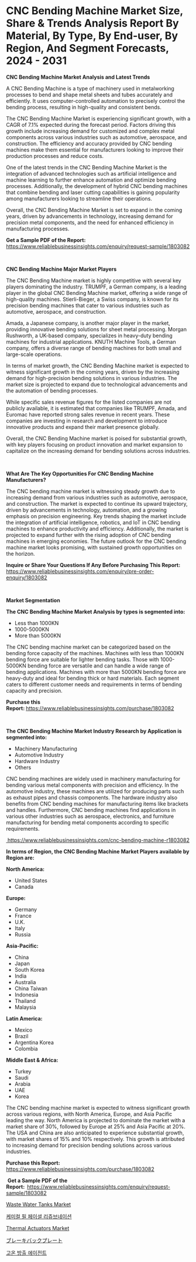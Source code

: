 <p><h1>CNC Bending Machine Market Size, Share & Trends Analysis Report By Material, By Type, By End-user, By Region, And Segment Forecasts, 2024 - 2031</h1></p><p><strong>CNC Bending Machine Market Analysis and Latest Trends</strong></p>
<p><p>A CNC Bending Machine is a type of machinery used in metalworking processes to bend and shape metal sheets and tubes accurately and efficiently. It uses computer-controlled automation to precisely control the bending process, resulting in high-quality and consistent bends. </p><p>The CNC Bending Machine Market is experiencing significant growth, with a CAGR of 7.1% expected during the forecast period. Factors driving this growth include increasing demand for customized and complex metal components across various industries such as automotive, aerospace, and construction. The efficiency and accuracy provided by CNC bending machines make them essential for manufacturers looking to improve their production processes and reduce costs.</p><p>One of the latest trends in the CNC Bending Machine Market is the integration of advanced technologies such as artificial intelligence and machine learning to further enhance automation and optimize bending processes. Additionally, the development of hybrid CNC bending machines that combine bending and laser cutting capabilities is gaining popularity among manufacturers looking to streamline their operations.</p><p>Overall, the CNC Bending Machine Market is set to expand in the coming years, driven by advancements in technology, increasing demand for precision metal components, and the need for enhanced efficiency in manufacturing processes.</p></p>
<p><strong>Get a Sample PDF of the Report:&nbsp;</strong> <a href="https://www.reliablebusinessinsights.com/enquiry/request-sample/1803082">https://www.reliablebusinessinsights.com/enquiry/request-sample/1803082</a></p>
<p>&nbsp;</p>
<p><strong>CNC Bending Machine Major Market Players</strong></p>
<p><p>The CNC Bending Machine market is highly competitive with several key players dominating the industry. TRUMPF, a German company, is a leading player in the global CNC Bending Machine market, offering a wide range of high-quality machines. Stierli-Bieger, a Swiss company, is known for its precision bending machines that cater to various industries such as automotive, aerospace, and construction.</p><p>Amada, a Japanese company, is another major player in the market, providing innovative bending solutions for sheet metal processing. Morgan Rushworth, a UK-based company, specializes in heavy-duty bending machines for industrial applications. KNUTH Machine Tools, a German company, offers a diverse range of bending machines for both small and large-scale operations.</p><p>In terms of market growth, the CNC Bending Machine market is expected to witness significant growth in the coming years, driven by the increasing demand for high-precision bending solutions in various industries. The market size is projected to expand due to technological advancements and the automation of bending processes.</p><p>While specific sales revenue figures for the listed companies are not publicly available, it is estimated that companies like TRUMPF, Amada, and Euromac have reported strong sales revenue in recent years. These companies are investing in research and development to introduce innovative products and expand their market presence globally.</p><p>Overall, the CNC Bending Machine market is poised for substantial growth, with key players focusing on product innovation and market expansion to capitalize on the increasing demand for bending solutions across industries.</p></p>
<p>&nbsp;</p>
<p><strong>What Are The Key Opportunities For CNC Bending Machine Manufacturers?</strong></p>
<p><p>The CNC bending machine market is witnessing steady growth due to increasing demand from various industries such as automotive, aerospace, and construction. The market is expected to continue its upward trajectory, driven by advancements in technology, automation, and a growing emphasis on precision engineering. Key trends shaping the market include the integration of artificial intelligence, robotics, and IoT in CNC bending machines to enhance productivity and efficiency. Additionally, the market is projected to expand further with the rising adoption of CNC bending machines in emerging economies. The future outlook for the CNC bending machine market looks promising, with sustained growth opportunities on the horizon.</p></p>
<p><strong>Inquire or Share Your Questions If Any Before Purchasing This Report:</strong> <a href="https://www.reliablebusinessinsights.com/enquiry/pre-order-enquiry/1803082">https://www.reliablebusinessinsights.com/enquiry/pre-order-enquiry/1803082</a></p>
<p>&nbsp;</p>
<p><strong>Market Segmentation</strong></p>
<p><strong>The CNC Bending Machine Market Analysis by types is segmented into:</strong></p>
<p><ul><li>Less than 1000KN</li><li>1000-5000KN</li><li>More than 5000KN</li></ul></p>
<p><p>The CNC bending machine market can be categorized based on the bending force capacity of the machines. Machines with less than 1000KN bending force are suitable for lighter bending tasks. Those with 1000-5000KN bending force are versatile and can handle a wide range of bending applications. Machines with more than 5000KN bending force are heavy-duty and ideal for bending thick or hard materials. Each segment caters to different customer needs and requirements in terms of bending capacity and precision.</p></p>
<p><strong>Purchase this Report:&nbsp;</strong><a href="https://www.reliablebusinessinsights.com/purchase/1803082">https://www.reliablebusinessinsights.com/purchase/1803082</a></p>
<p>&nbsp;</p>
<p><strong>The CNC Bending Machine Market Industry Research by Application is segmented into:</strong></p>
<p><ul><li>Machinery Manufacturing</li><li>Automotive Industry</li><li>Hardware Industry</li><li>Others</li></ul></p>
<p><p>CNC bending machines are widely used in machinery manufacturing for bending various metal components with precision and efficiency. In the automotive industry, these machines are utilized for producing parts such as exhaust pipes and chassis components. The hardware industry also benefits from CNC bending machines for manufacturing items like brackets and handles. Furthermore, CNC bending machines find applications in various other industries such as aerospace, electronics, and furniture manufacturing for bending metal components according to specific requirements.</p></p>
<p><a href="https://www.reliablebusinessinsights.com/cnc-bending-machine-r1803082">&nbsp;https://www.reliablebusinessinsights.com/cnc-bending-machine-r1803082</a></p>
<p><strong>In terms of Region, the CNC Bending Machine Market Players available by Region are:</strong></p>
<p>
    <p> <strong> North America: </strong>
        <ul>
            <li>United States</li>
            <li>Canada</li>
        </ul>
        </p> 
    <p> <strong> Europe: </strong>
        <ul>
            <li>Germany</li>
            <li>France</li>
            <li>U.K.</li>
            <li>Italy</li>
            <li>Russia</li>
        </ul>
        </p> 
    <p> <strong> Asia-Pacific: </strong>
        <ul>
            <li>China</li>
            <li>Japan</li>
            <li>South Korea</li>
            <li>India</li>
            <li>Australia</li>
            <li>China Taiwan</li>
            <li>Indonesia</li>
            <li>Thailand</li>
            <li>Malaysia</li>
        </ul>
        </p> 
    <p> <strong> Latin America: </strong>
        <ul>
            <li>Mexico</li>
            <li>Brazil</li>
            <li>Argentina Korea</li>
            <li>Colombia</li>
        </ul>
        </p> 
    <p> <strong> Middle East & Africa: </strong>
        <ul>
            <li>Turkey</li>
            <li>Saudi</li>
            <li>Arabia</li>
            <li>UAE</li>
            <li>Korea</li>
        </ul>
    </p>
    </p>
<p><p>The CNC bending machine market is expected to witness significant growth across various regions, with North America, Europe, and Asia Pacific leading the way. North America is projected to dominate the market with a market share of 30%, followed by Europe at 25% and Asia Pacific at 20%. The USA and China are also anticipated to experience substantial growth, with market shares of 15% and 10% respectively. This growth is attributed to increasing demand for precision bending solutions across various industries.</p></p>
<p><strong>Purchase this Report: </strong><a href="https://www.reliablebusinessinsights.com/purchase/1803082">https://www.reliablebusinessinsights.com/purchase/1803082</a></p>
<p>&nbsp;<strong>Get a Sample PDF of the Report:&nbsp;&nbsp;</strong><a href="https://www.reliablebusinessinsights.com/enquiry/request-sample/1803082">https://www.reliablebusinessinsights.com/enquiry/request-sample/1803082</a></p>
<p><strong></strong></p>
<p><p><a href="https://github.com/edytherolanlouisejk1miz0wig/Market-Research-Report-List-3/blob/main/waste-water-tanks-market.md">Waste Water Tanks Market</a></p><p><a href="https://medium.com/@emmettsaynford43546/%ED%99%94%ED%95%99-%ED%94%BC%EB%B6%80%EA%BB%8D%EC%A7%88-%EC%96%BC%EA%B5%B4-%EA%B0%9C%EC%84%A0-%EC%8B%9C%EC%9E%A5-%EA%B8%80%EB%A1%9C%EB%B2%8C-%EC%8B%9C%EC%9E%A5-%EB%8F%99%ED%96%A5-%EB%B0%8F-%EB%A7%A4%EC%B6%9C-%EB%8F%99%ED%96%A5-2024%EB%85%84%EB%B6%80%ED%84%B0-2031%EB%85%84%EA%B9%8C%EC%A7%80-0eb25227f2b5">케미컬 필 페이셜 리쥬브네이션</a></p><p><a href="https://github.com/gracielawharr/Market-Research-Report-List-1/blob/main/thermal-actuators-market.md">Thermal Actuators Market</a></p><p><a href="https://medium.com/@jacksonwiza1924/%E3%83%96%E3%83%AC%E3%83%BC%E3%82%AD%E3%83%90%E3%83%83%E3%82%AF%E3%83%97%E3%83%AC%E3%83%BC%E3%83%88%E5%B8%82%E5%A0%B4%E3%81%AE%E6%96%B0%E8%88%88%E3%83%88%E3%83%AC%E3%83%B3%E3%83%89%E3%81%A8%E5%B0%86%E6%9D%A5%E3%81%AE%E5%B1%95%E6%9C%9B-2024%E5%B9%B4%E3%81%8B%E3%82%892031%E5%B9%B4%E3%81%BE%E3%81%A7%E3%81%AE%E6%9C%9F%E9%96%93-00f3845c5274">ブレーキバックプレート</a></p><p><a href="https://github.com/dollarearner151/Market-Research-Report-List-1/blob/main/9673226168168.md">고온 방출 에이전트</a></p></p>